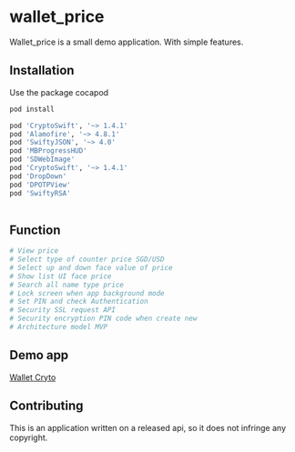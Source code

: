 # wallet_price

Wallet_price  is a small demo application. With simple features.

## Installation

Use the package cocapod 

```bash
pod install 

pod 'CryptoSwift', '~> 1.4.1'
pod 'Alamofire', '~> 4.8.1'
pod 'SwiftyJSON', '~> 4.0'
pod 'MBProgressHUD'
pod 'SDWebImage'
pod 'CryptoSwift', '~> 1.4.1'
pod 'DropDown'
pod 'DPOTPView'
pod 'SwiftyRSA'
 
```

## Function

 ```bash
 # View price
 # Select type of counter price SGD/USD
 # Select up and down face value of price 
 # Show list UI face price
 # Search all name type price 
 # Lock screen when app background mode 
 # Set PIN and check Authentication 
 # Security SSL request API 
 # Security encryption PIN code when create new
 # Architecture model MVP 
```

## Demo app
[Wallet Cryto](https://www.youtube.com/watch?v=fCu6lmZiF5A)
 

## Contributing
This is an application written on a released api, so it does not infringe any copyright.

